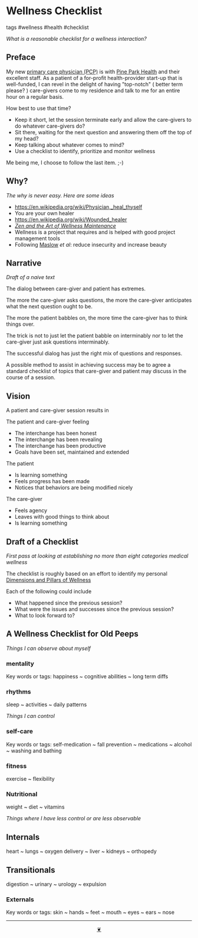 # Wellness Checklist

tags #wellness #health #checklist

_What is a reasonable checklist for a wellness interaction?_


## Preface

My new [primary care physician (PCP)]( https://en.wikipedia.org/wiki/Primary_care_physician ) is with [Pine Park Health]( https://www.pineparkhealth.com/ ) and their excellent staff. As a patient of a for-profit health-provider start-up that is well-funded, I can revel in the delight of having "top-notch" ( better term please? ) care-givers come to my residence and talk to me for an entire hour on a regular basis.

How best to use that time?

* Keep it short, let the session terminate early and allow the care-givers to do whatever care-givers do?
* Sit there, waiting for the next question and answering them off the top of my head?
* Keep talking about whatever comes to mind?
* Use a checklist to identify, prioritize and monitor wellness

Me being me, I choose to follow the last item. ;-)


## Why?

_The why is never easy. Here are some ideas_

* https://en.wikipedia.org/wiki/Physician,_heal_thyself
* You are your own healer
* https://en.wikipedia.org/wiki/Wounded_healer
* [_Zen and the Art of Wellness Maintenance_]( https://en.wikipedia.org/wiki/Zen_and_the_Art_of_Motorcycle_Maintenance )
* Wellness is a project that requires and is helped with good project management tools
* Following [Maslow]( https://en.wikipedia.org/wiki/Maslow%27s_hierarchy_of_needs ) _et al_: reduce insecurity and increase beauty


## Narrative

_Draft of a naive text_

The dialog between care-giver and patient has extremes.

The more the care-giver asks questions, the more the care-giver anticipates what the next question ought to be.

The more the patient babbles on, the more time the care-giver has to think things over.

The trick is not to just let the patient babble on interminably nor to let the care-giver just ask questions interminably.

The successful dialog has just the right mix of questions and responses.

A possible method to assist in achieving success may be to agree a standard checklist of topics that care-giver and patient may discuss in the course of a session.


## Vision

A patient and care-giver session results in

The patient and care-giver feeling
* The interchange has been honest
* The interchange has been revealing
* The interchange has been productive
* Goals have been set, maintained and extended

The patient
* Is learning something
* Feels progress has been made
* Notices that behaviors are being modified nicely

The care-giver
* Feels agency
* Leaves with good things to think about
* Is learning something


## Draft of a Checklist

_First pass at looking at establishing no more than eight categories medical wellness_

The checklist is roughly based on an effort to identify my personal [Dimensions and Pillars of Wellness]( https://theo-armour.github.io/2022/readme.html#pages/health/wellness-dimensions-and-pillars.md )

Each of the following could include

* What happened since the previous session?
* What were the issues and successes since the previous session?
* What to look forward to?


## A Wellness Checklist for Old Peeps

_Things I can observe about myself_

### mentality

Key words or tags: happiness ~ cognitive abilities ~ long term diffs

### rhythms

sleep ~ activities ~ daily patterns


_Things I can control_

### self-care

Key words or tags: self-medication ~ fall prevention ~ medications ~ alcohol ~ washing and bathing

### fitness

exercise ~ flexibility

### Nutritional

weight ~ diet ~ vitamins


_Things where I have less control or are less observable_

## Internals

heart ~ lungs ~ oxygen delivery ~ liver ~ kidneys ~ orthopedy

## Transitionals

digestion ~ urinary ~ urology ~ expulsion

### Externals

Key words or tags: skin ~ hands ~ feet ~ mouth ~ eyes ~ ears ~ nose

***

<center title="Hello! Click me to go up to the top" ><a class=aDingbat href=javascript:window.scrollTo(0,0);> ❦ </a></center>
